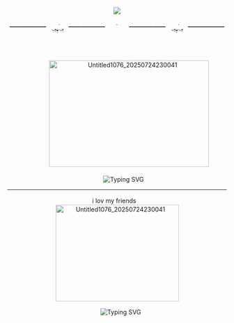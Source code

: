 <div align="center">

![](https://komarev.com/ghpvc/?username=primalmercy&color=B5D2EA&style=plastic&label=♡﹒GLLITS)
---
━━━━━━ㅤ‿̥̣‿̣̥̣̇‿̥̣ㅤ━━━━━━ㅤㅤ˙ㅤㅤ━━━━━━ㅤ‿̥̣‿̣̥̣̇‿̥̣ㅤ━━━━━━
ㅤㅤㅤ

ㅤ

ㅤㅤㅤ
ㅤ<img width="367" height="245" alt="Untitled1076_20250724230041" src="https://github.com/user-attachments/assets/6b7af18c-eeec-42b0-b738-9a2985b5d2fe" />

ㅤㅤ
![Typing SVG](https://readme-typing-svg.demolab.com?plastic=&size=24&pause=4000&color=7a90d8&center=true&width=1200&lines="+Do+you+wanna+dance?+대답은+하나뿐";"너로+가득+찬+맘+super+jellyous!";"Oh,+oh,+my+God,+또+나를+보고+있잖아?";"우리만의+night,+night,+night+picnic~")


---
ㅤㅤㅤㅤㅤㅤㅤㅤi lov my friendsㅤㅤㅤㅤㅤㅤㅤㅤㅤ<img width="283" height="222" alt="Untitled1076_20250724230041" src="https://github.com/user-attachments/assets/7c2f6cdb-8ace-4420-b7cb-a860d9a5b66b" />


ㅤ
![Typing SVG](https://readme-typing-svg.demolab.com?plastic=&size=12&pause=1&color=313359&center=true&width=1200&lines=Yun-ah!;Min-ju!;Moka!;Wonhee!;Iroha!;ILLIT!!;Bil-lyeo-on+Goyangi!!;YUN-AH;MINJU;MOKA;WONHEE;IROHA;ILLIT;DO+THE+DANCE!)
